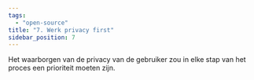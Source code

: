 ```yaml
---
tags:
  - "open-source"
title: "7. Werk privacy first"
sidebar_position: 7
---
```


Het waarborgen van de privacy van de gebruiker zou in elke stap van het proces een prioriteit moeten zijn.
